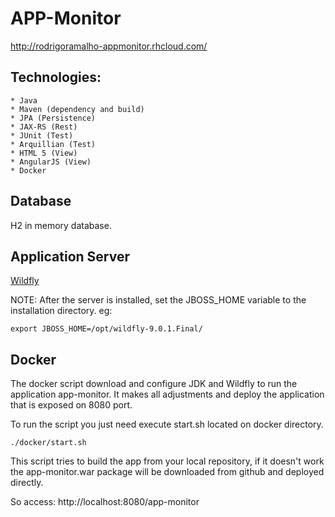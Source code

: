 # APP-Monitor

http://rodrigoramalho-appmonitor.rhcloud.com/

## Technologies:

	* Java
	* Maven (dependency and build)
	* JPA (Persistence)
	* JAX-RS (Rest)
	* JUnit (Test)
	* Arquillian (Test)
	* HTML 5 (View)
	* AngularJS (View)
	* Docker

## Database

H2 in memory database.

## Application Server

[Wildfly](http://wildfly.org/)

NOTE: After the server is installed, set the JBOSS_HOME variable to the installation directory. eg:

```
export JBOSS_HOME=/opt/wildfly-9.0.1.Final/
```

## Docker

The docker script download and configure JDK and Wildfly to run the application app-monitor. It makes all adjustments and deploy the application that is exposed on 8080 port.

To run the script you just need execute start.sh located on docker directory.

```
./docker/start.sh
```

This script tries to build the app from your local repository, if it doesn't work the app-monitor.war package will be downloaded from github and deployed directly.

So access: http://localhost:8080/app-monitor
